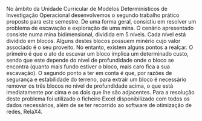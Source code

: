 No âmbito da Unidade Curricular de Modelos Determinísticos de Investigação Operacional
desenvolvemos o segundo trabalho prático proposto para este semestre. De uma forma geral,
consistiu em resolver um problema de escavação e exploração de uma mina. O cenário apresentado
consiste numa mina bidimensional, dividida em 5 níveis. Cada nível está dividido em blocos. Alguns
destes blocos possuem minério cujo valor associado é o seu proveito. No entanto, existem alguns
pontos a realçar. O primeiro é que o ato de escavar um bloco implica um determinado custo, sendo
que este depende do nível de profundidade onde o bloco se encontra (quanto mais fundo estiver o
bloco, mais caro fica a sua escavação). O segundo ponto a ter em conta é que, por razões de
segurança e estabilidade do terreno, para extrair um bloco é necessário remover os três blocos no
nível de profundidade acima, o que está imediatamente por cima e os dois que lhe são adjacentes.
Para a resolução deste problema foi utilizado o ficheiro Excel disponibilizado com todos os dados
necessários, além de se ter recorrido ao software de otimização de redes, RelaX4. 
